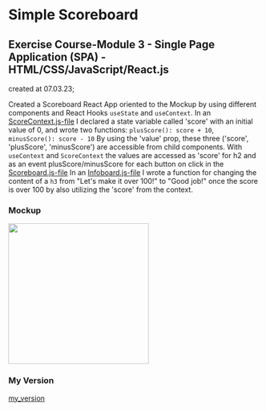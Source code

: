 # Simple Scoreboard

## Exercise Course-Module 3 - Single Page Application (SPA) - HTML/CSS/JavaScript/React.js

created at 07.03.23;

Created a Scoreboard React App oriented to the Mockup by using different components and React Hooks `useState` and `useContext`.
In an [ScoreContext.js-file](./scoreboard/src/context/ScoreContext.js) I declared a state variable called 'score' with an initial value of 0, and wrote two functions:
`plusScore(): score + 10`,
`minusScore(): score - 10`
By using the 'value' prop, these three ('score', 'plusScore', 'minusScore') are accessible from child components.
With `useContext` and `ScoreContext` the values are accessed as 'score' for h2 and as an event plusScore/minusScore for each button on click in the [Scoreboard.js-file](./scoreboard/src/components/Scoreboard.js)
In an [Infoboard.js-file](./scoreboard/src/components/Infoboard.js) I wrote a function for changing the content of a `h3` from "Let's make it over 100!" to "Good job!" once the score is over 100 by also utilizing the 'score' from the context.

### Mockup

[<img src="https://media.giphy.com/media/72yYFh28jJMbpKtNXZ/giphy.gif" width="280" />](https://media.giphy.com/media/72yYFh28jJMbpKtNXZ/giphy.gif)

### My Version

[my_version](./scoreboard/src/assets/ReactApp-4October2024-ezgif.com-video-to-gif-converter.gif)
